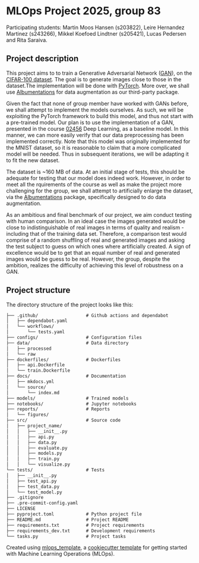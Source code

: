 # MLOps Project 2025, group 83

Participating students:
Martin Moos Hansen (s203822), Leire Hernandez Martinez (s243266), Mikkel Koefoed Lindtner (s205421), Lucas Pedersen and Rita Saraiva.


## Project description
This project aims to to train a Generative Adversarial Network ([GAN](https://dl.acm.org/doi/abs/10.1145/3422622)), on the [CIFAR-100 dataset](https://www.cs.toronto.edu/~kriz/cifar.html). The goal is to generate images close to those in the dataset.The implementation will be done with [PyTorch](https://pytorch.org/). More over, we shall use [Albumentations](https://albumentations.ai/) for data augmentation as our third-party package.

Given the fact that none of group member have worked with GANs before, we shall attempt to implement the models ourselves. As such, we will be exploiting the PyTorch framework to build this model, and thus not start with a pre-trained model. Our plan is to use the implementation of a GAN, presented in the course [02456](https://github.com/DeepLearningDTU/02456-deep-learning-with-PyTorch/blob/master/7_Unsupervised/7.3-generative-adversarial-networks.ipynb) Deep Learning, as a baseline model. In this manner, we can more easily verify that our data preprocessing has been implemented correctly. Note that this model was originally implemented for the MNIST dataset, so it is reasonable to claim that a more complicated model will be needed. Thus in subsequent iterations, we will be adapting it to fit the new dataset. 

The dataset is ~160 MB of data. At an initial stage of tests, this should be adequate for testing that our model does indeed work. However, in order to meet all the rquirements of the course as well as make the project more challenging for the group, we shall attempt to artificially enlarge the dataset, via the [Albumentations](https://albumentations.ai/) package, specifically designed to do data augmentation.

As an ambitious and final benchmark of our project, we aim conduct testing with human comparison. In an ideal case the images generated would be close to indistinguishable of real images in terms of quality and realism -including that of the training data set. Therefore, a comparison test would comprise of a random shuffling of real and generated images and asking the test subject to guess on which ones where artificially created. A sign of excellence would be to get that an equal number of real and generated images would be guess to be real. However, the group, despite the ambition, realizes the difficulty of achieving this level of robustness on a GAN.


## Project structure

The directory structure of the project looks like this:
```txt
├── .github/                  # Github actions and dependabot
│   ├── dependabot.yaml
│   └── workflows/
│       └── tests.yaml
├── configs/                  # Configuration files
├── data/                     # Data directory
│   ├── processed
│   └── raw
├── dockerfiles/              # Dockerfiles
│   ├── api.Dockerfile
│   └── train.Dockerfile
├── docs/                     # Documentation
│   ├── mkdocs.yml
│   └── source/
│       └── index.md
├── models/                   # Trained models
├── notebooks/                # Jupyter notebooks
├── reports/                  # Reports
│   └── figures/
├── src/                      # Source code
│   ├── project_name/
│   │   ├── __init__.py
│   │   ├── api.py
│   │   ├── data.py
│   │   ├── evaluate.py
│   │   ├── models.py
│   │   ├── train.py
│   │   └── visualize.py
└── tests/                    # Tests
│   ├── __init__.py
│   ├── test_api.py
│   ├── test_data.py
│   └── test_model.py
├── .gitignore
├── .pre-commit-config.yaml
├── LICENSE
├── pyproject.toml            # Python project file
├── README.md                 # Project README
├── requirements.txt          # Project requirements
├── requirements_dev.txt      # Development requirements
└── tasks.py                  # Project tasks
```


Created using [mlops_template](https://github.com/SkafteNicki/mlops_template),
a [cookiecutter template](https://github.com/cookiecutter/cookiecutter) for getting
started with Machine Learning Operations (MLOps).
